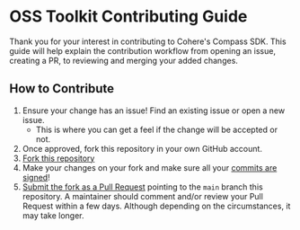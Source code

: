# OSS Toolkit Contributing Guide

Thank you for your interest in contributing to Cohere's Compass SDK. This guide will help explain the contribution workflow from opening an issue, creating a PR, to reviewing and merging your added changes.

## How to Contribute

1. Ensure your change has an issue! Find an existing issue or open a new issue.
   - This is where you can get a feel if the change will be accepted or not.
2. Once approved, fork this repository in your own GitHub account.
3. [Fork this repository](https://docs.github.com/en/pull-requests/collaborating-with-pull-requests/working-with-forks/fork-a-repo)
4. Make your changes on your fork and make sure all your [commits are signed](https://docs.github.com/en/authentication/managing-commit-signature-verification/about-commit-signature-verification)!
5. [Submit the fork as a Pull Request](https://help.github.com/en/github/collaborating-with-issues-and-pull-requests/creating-a-pull-request-from-a-fork) pointing to the `main` branch this repository. A maintainer should comment and/or review your Pull Request within a few days. Although depending on the circumstances, it may take longer.